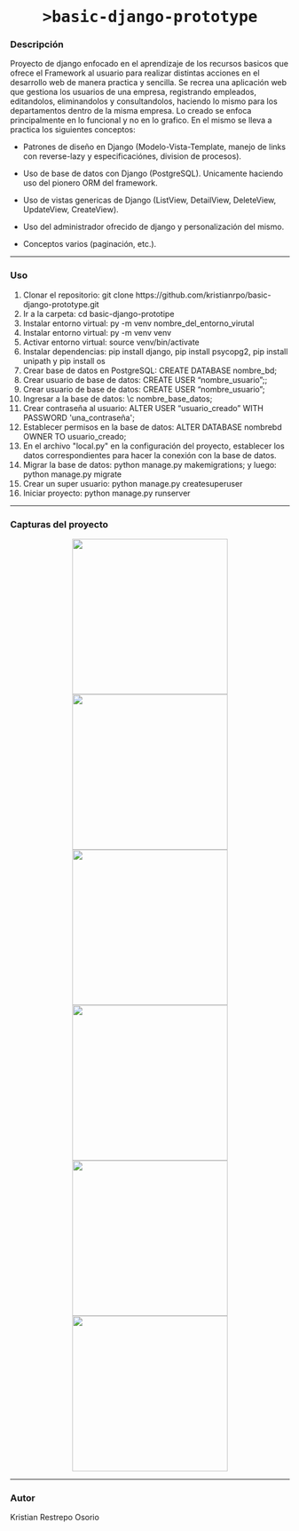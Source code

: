 <h1 align="center">
    <tt>>basic-django-prototype</tt>
</h1>
<h3 align="left">
    Descripción
</h3>
<p>
    Proyecto de django enfocado en el aprendizaje de los recursos basicos que ofrece el Framework al usuario para realizar distintas acciones en el desarrollo web de manera practica y sencilla. Se recrea una aplicación web que gestiona los usuarios de una empresa, registrando empleados, editandolos, eliminandolos y consultandolos, haciendo lo mismo para los departamentos dentro de la misma empresa. Lo creado se enfoca principalmente en lo funcional y no en lo grafico. En el mismo se lleva a practica los siguientes conceptos:
    <ul>
        <li>
            <p>Patrones de diseño en Django (Modelo-Vista-Template, manejo de links con reverse-lazy y especificaciónes, division de procesos).</p>
        </li>
        <li>
            <p>Uso de base de datos con Django (PostgreSQL). Unicamente haciendo uso del pionero ORM del framework.</p>
        </li>
        <li>
            <p>Uso de vistas genericas de Django (ListView, DetailView, DeleteView, UpdateView, CreateView).</p>
        </li>
        <li>
            <p>Uso del administrador ofrecido de django y personalización del mismo.</p>
        </li>
        <li>
            <p>Conceptos varios (paginación, etc.).</p>
        </li>
    </ul>
</p>
<hr/>
<h3 aling = "left"> Uso </h3>
<p>
    <ol>
        <li>
             Clonar el repositorio: git clone https://github.com/kristianrpo/basic-django-prototype.git
        </li>
        <li>
             Ir a la carpeta: cd basic-django-prototipe
        </li>
        <li>
             Instalar entorno virtual:  py -m venv nombre_del_entorno_virutal
        </li>
        <li>
             Instalar entorno virtual:  py -m venv venv
        </li>
        <li>
             Activar entorno virtual:  source venv/bin/activate
        </li>
        <li>
             Instalar dependencias:  pip install django, pip install psycopg2, pip install unipath y pip install os
        </li>
        <li>
             Crear base de datos en PostgreSQL: CREATE DATABASE nombre_bd;
        </li>
        <li>
             Crear usuario de base de datos: CREATE USER “nombre_usuario”;;
        </li>
        <li>
             Crear usuario de base de datos: CREATE USER “nombre_usuario”;
        </li>
        <li>
             Ingresar a la base de datos: \c nombre_base_datos;
        </li>
        <li>
             Crear contraseña al usuario: ALTER USER “usuario_creado” WITH PASSWORD 'una_contraseña';
        </li>
         <li>
             Establecer permisos en la base de datos: ALTER DATABASE nombrebd OWNER TO usuario_creado;
        </li>
        <li>
             En el archivo "local.py" en la configuración del proyecto, establecer los datos correspondientes para hacer la conexión con la base de datos.
        </li>
        <li>
             Migrar la base de datos: python manage.py makemigrations; y luego: python manage.py migrate
        </li>
        <li>
            Crear un super usuario: python manage.py createsuperuser
        </li>
        <li>
             Iniciar proyecto: python manage.py runserver
        </li>
    </ol>
</p>

<hr/>
<h3 align="left">
    Capturas del proyecto
<br/>
</h3>
<div align="center">
    <img src='https://i.imgur.com/Nh4UlHo.png' height='280px'/>
    <img src='https://i.imgur.com/dxJBmRd.png' height='280px'/>
    <img src='https://i.imgur.com/w1kAfN1.png' height='280px'/>
    <img src='https://i.imgur.com/ghDdMeV.png' height='280px'/>
    <img src='https://i.imgur.com/XIscoiz.png' height='280px'/>
    <img src='https://i.imgur.com/78Xw3r3.png' height='280px'/>
</div>
<hr/>
<h3 align="left">
    Autor
<br/>
</h3>
<p>
    Kristian Restrepo Osorio
</p>
